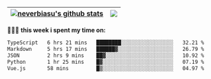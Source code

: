 | <a href="https://github.com/neverbiasu"><img align="center" src="https://github-readme-stats.vercel.app/api?username=neverbiasu&theme=dracula&show_icons=true&hide_border=true&count_private=true" alt="neverbiasu's github stats" /></a> | <a href="https://github.com/neverbiasu"><img align="center" src="https://github-readme-stats.vercel.app/api/top-langs/?username=neverbiasu&theme=dracula&show_icons=true&hide_border=true&layout=compact" /></a> |
| ------------- | ------------- |

👨🏾‍💻 **this week i spent my time on:**
<!--START_SECTION:waka-->

```txt
TypeScript   6 hrs 21 mins   ████████░░░░░░░░░░░░░░░░░   32.21 %
Markdown     5 hrs 17 mins   ██████▓░░░░░░░░░░░░░░░░░░   26.79 %
JSON         2 hrs 9 mins    ██▓░░░░░░░░░░░░░░░░░░░░░░   10.92 %
Python       1 hr 25 mins    █▓░░░░░░░░░░░░░░░░░░░░░░░   07.19 %
Vue.js       58 mins         █▒░░░░░░░░░░░░░░░░░░░░░░░   04.97 %
```

<!--END_SECTION:waka-->
